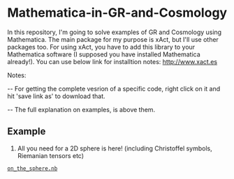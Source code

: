 # Mathematica-in-GR-and-Cosmology

In this repository, I'm going to solve examples of GR and Cosmology using Mathematica. The main package for my purpose is xAct, but I'll use other packages too.
For using xAct, you have to add this library to your Mathematica software (I supposed you have installed Mathematica already!). You can use below link for installtion notes:
http://www.xact.es


Notes:

-- For getting the complete vesrion of a specific code, right click on it and hit 'save link as' to download that.

-- The full explanation on examples, is above them.

Example
--------
1) All you need for a 2D sphere is here! (including Christoffel symbols, Riemanian tensors etc)

[`on_the_sphere.nb`](../../raw/main/on_the_sphere.nb)
